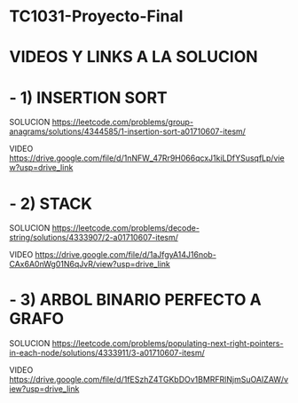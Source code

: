 # TC1031-Proyecto-Final

# VIDEOS Y LINKS A LA SOLUCION
# - 1) INSERTION SORT

SOLUCION
https://leetcode.com/problems/group-anagrams/solutions/4344585/1-insertion-sort-a01710607-itesm/ 

VIDEO
https://drive.google.com/file/d/1nNFW_47Rr9H066qcxJ1kiLDfYSusqfLp/view?usp=drive_link

# - 2) STACK

SOLUCION
https://leetcode.com/problems/decode-string/solutions/4333907/2-a01710607-itesm/

VIDEO
https://drive.google.com/file/d/1aJfgyA14J16nob-CAx6A0nWg01N6qJvR/view?usp=drive_link

# - 3) ARBOL BINARIO PERFECTO A GRAFO

SOLUCION
https://leetcode.com/problems/populating-next-right-pointers-in-each-node/solutions/4333911/3-a01710607-itesm/

VIDEO
https://drive.google.com/file/d/1fESzhZ4TGKbDOv1BMRFRlNjmSuOAIZAW/view?usp=drive_link
